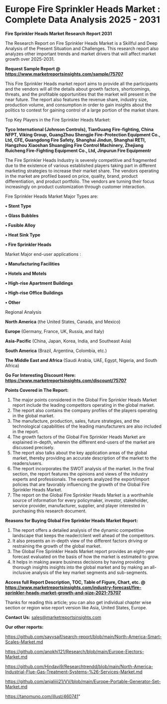 # Europe Fire Sprinkler Heads Market : Complete Data Analysis 2025 - 2031

<strong>Fire Sprinkler Heads Market Research Report 2031</strong>

The Research Report on Fire Sprinkler Heads Market is a Skillful and Deep Analysis of the Present Situation and Challenges. This research report also analyzes other important trends and market drivers that will affect market growth over 2025-2031.

<strong>Request Sample Report @ <a href=https://www.marketreportsinsights.com/sample/75707>https://www.marketreportsinsights.com/sample/75707</a></strong>

This Fire Sprinkler Heads market report aims to provide all the participants and the vendors will all the details about growth factors, shortcomings, threats, and the profitable opportunities that the market will present in the near future. The report also features the revenue share, industry size, production volume, and consumption in order to gain insights about the politics to contest for gaining control of a large portion of the market share.

Top Key Players in the Fire Sprinkler Heads Market:

<strong>Tyco International (Johnson Controls), TianGuang Fire-fighting, China NFPT, Viking Group, GuangZhou Shengjie Fire-Protection Equipment Co., Ltd, CFE, Guangdong Fire Safety, Shanghai Jindun, Shanghai RETI, Hangzhou Xiaoshan Shuangjing Fire Control Machinery, Zhejiang Ruicheng Fire-Fighting Equipment Co., Ltd, Jinpurun Fire Equipmentr</strong>

The Fire Sprinkler Heads Industry is severely competitive and fragmented due to the existence of various established players taking part in different marketing strategies to increase their market share. The vendors operating in the market are profiled based on price, quality, brand, product differentiation, and product portfolio. The vendors are turning their focus increasingly on product customization through customer interaction.

Fire Sprinkler Heads Market Major Types are:

<strong>• Stent Type

• Glass Bubbles

• Fusible Alloy

• Heat Sink Type

• Fire Sprinkler Heads</strong>

Market Major end-user applications :

<strong>• Manufacturing Facilities

• Hotels and Motels

• High-rise Apartment Buildings

• High-rise Office Buildings

• Other</strong>

Regional Analysis

</u><strong><b>North America</b></strong> (the United States, Canada, and Mexico)

<strong><b>Europe </b></strong>(Germany, France, UK, Russia, and Italy)

<strong><b>Asia-Pacific</b></strong> (China, Japan, Korea, India, and Southeast Asia)

<strong><b>South America</b></strong> (Brazil, Argentina, Colombia, etc.)

<strong><b>The Middle East and Africa</b></strong> (Saudi Arabia, UAE, Egypt, Nigeria, and South Africa)

<strong>Go For Interesting Discount Here: <a href=https://www.marketreportsinsights.com/discount/75707>https://www.marketreportsinsights.com/discount/75707</a></strong>

<strong>Points Covered in The Report:</strong>
<ol>
  <li>The major points considered in the Global Fire Sprinkler Heads Market report include the leading competitors operating in the global market.</li>
  <li>The report also contains the company profiles of the players operating in the global market.</li>
  <li>The manufacture, production, sales, future strategies, and the technological capabilities of the leading manufacturers are also included in the report.</li>
  <li>The growth factors of the Global Fire Sprinkler Heads Market are explained in-depth, wherein the different end-users of the market are discussed precisely.</li>
  <li>The report also talks about the key application areas of the global market, thereby providing an accurate description of the market to the readers/users.</li>
  <li>The report incorporates the SWOT analysis of the market. In the final section, the report features the opinions and views of the industry experts and professionals. The experts analyzed the export/import policies that are favorably influencing the growth of the Global Fire Sprinkler Heads Market.</li>
  <li>The report on the Global Fire Sprinkler Heads Market is a worthwhile source of information for every policymaker, investor, stakeholder, service provider, manufacturer, supplier, and player interested in purchasing this research document.</li>
</ol>
<strong>Reasons for Buying Global Fire Sprinkler Heads Market Report:</strong>

<ol>
  <li>The report offers a detailed analysis of the dynamic competitive landscape that keeps the reader/client well ahead of the competitors.</li>
  <li>It also presents an in-depth view of the different factors driving or restraining the growth of the global market.</li>
  <li>The Global Fire Sprinkler Heads Market report provides an eight-year forecast evaluated on the basis of how the market is estimated to grow.</li>
  <li>It helps in making aware business decisions by having providing thorough insights insights into the global market and by making an all-inclusive analysis of the key market segments and sub-segments.</li>
</ol>
<strong>Access full Report Description, TOC, Table of Figure, Chart, etc. @ <a href=https://www.marketreportsinsights.com/industry-forecast/fire-sprinkler-heads-market-growth-and-size-2021-75707>https://www.marketreportsinsights.com/industry-forecast/fire-sprinkler-heads-market-growth-and-size-2021-75707</a></strong>


Thanks for reading this article; you can also get individual chapter wise section or region wise report version like Asia, United States, Europe.

<strong>Contact Us:</strong>
sales@marketreportsinsights.com

<strong>Our other reports:</strong>

<a href=https://github.com/sayysaif/search-report/blob/main/North-America-Smart-Scales-Market.md>https://github.com/sayysaif/search-report/blob/main/North-America-Smart-Scales-Market.md</a>

<a href=https://github.com/anokhi121/Research/blob/main/Europe-Ejectors-Market.md>https://github.com/anokhi121/Research/blob/main/Europe-Ejectors-Market.md</a>

<a href=https://github.com/Hindavi9/Researchtrendd/blob/main/North-America-Industrial-Flue-Gas-Treatment-Systems-%26-Services-Market.md>https://github.com/Hindavi9/Researchtrendd/blob/main/North-America-Industrial-Flue-Gas-Treatment-Systems-%26-Services-Market.md</a>

<a href=https://github.com/anjaliiii21/VV/blob/main/Europe-Portable-Generator-Set-Market.md>https://github.com/anjaliiii21/VV/blob/main/Europe-Portable-Generator-Set-Market.md</a>

<a href=https://tanomuno.com/illust/460741>https://tanomuno.com/illust/460741</a>"
